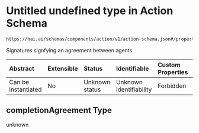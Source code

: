 # Untitled undefined type in Action Schema

```txt
https://hai.ai/schemas/components/action/v1/action-schema.json#/properties/completionAgreement
```

Signatures signfying an agreement between agents.

| Abstract            | Extensible | Status         | Identifiable            | Custom Properties | Additional Properties | Access Restrictions | Defined In                                                                                           |
| :------------------ | :--------- | :------------- | :---------------------- | :---------------- | :-------------------- | :------------------ | :--------------------------------------------------------------------------------------------------- |
| Can be instantiated | No         | Unknown status | Unknown identifiability | Forbidden         | Allowed               | none                | [action.schema.json\*](../../schemas/components/action/v1/action.schema.json "open original schema") |

## completionAgreement Type

unknown
